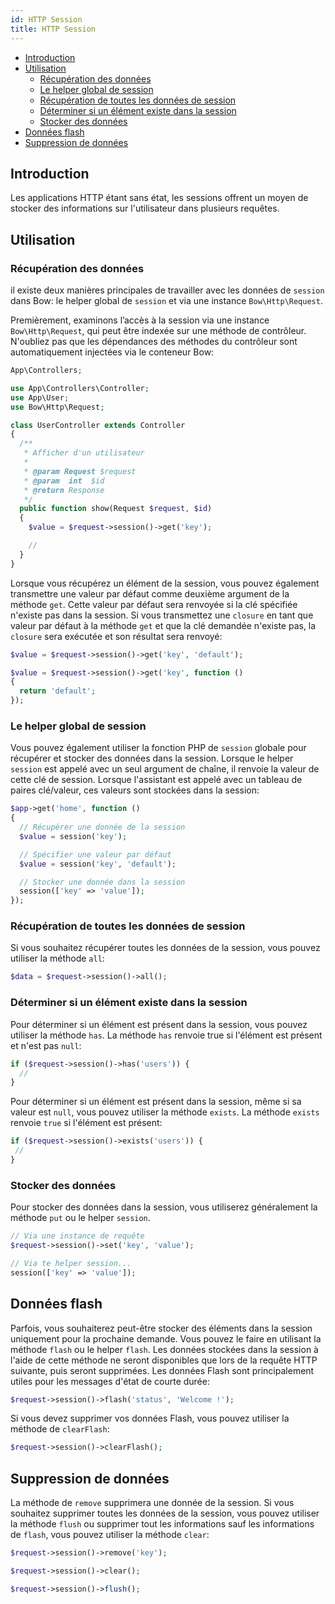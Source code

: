 ```yaml
---
id: HTTP Session
title: HTTP Session
---
```


- [Introduction](#introduction)
- [Utilisation](#introduction)
  - [Récupération des données](#récupération-des-données)
  - [Le helper global de session](#le-helper-global-de-session)
  - [Récupération de toutes les données de session](#récupération-de-toutes-les-données-de-session)
  - [Déterminer si un élément existe dans la session](#déterminer-si-un-élément-existe-dans-la-session)
  - [Stocker des données](#stocker-des-données)
- [Données flash](#données-flash)
- [Suppression de données](#suppression-de-données)

## Introduction

Les applications HTTP étant sans état, les sessions offrent un moyen de stocker des informations sur l'utilisateur dans plusieurs requêtes.

## Utilisation

### Récupération des données

il existe deux manières principales de travailler avec les données de `session` dans Bow: le helper global de `session` et via une instance `Bow\Http\Request`.

Premièrement, examinons l’accès à la session via une instance `Bow\Http\Request`, qui peut être indexée sur une méthode de contrôleur. N'oubliez pas que les dépendances des méthodes du contrôleur sont automatiquement injectées via le conteneur Bow:

```php
App\Controllers;

use App\Controllers\Controller;
use App\User;
use Bow\Http\Request;

class UserController extends Controller
{
  /**
   * Afficher d'un utilisateur
   *
   * @param Request $request
   * @param  int  $id
   * @return Response
   */
  public function show(Request $request, $id)
  {
    $value = $request->session()->get('key');

    //
  }
}
```

Lorsque vous récupérez un élément de la session, vous pouvez également transmettre une valeur par défaut comme deuxième argument de la méthode `get`. Cette valeur par défaut sera renvoyée si la clé spécifiée n'existe pas dans la session. Si vous transmettez une `closure` en tant que valeur par défaut à la méthode `get` et que la clé demandée n'existe pas, la `closure` sera exécutée et son résultat sera renvoyé:

```php
$value = $request->session()->get('key', 'default');

$value = $request->session()->get('key', function ()
{
  return 'default';
});
```

### Le helper global de session

Vous pouvez également utiliser la fonction PHP de `session` globale pour récupérer et stocker des données dans la session. Lorsque le helper `session` est appelé avec un seul argument de chaîne, il renvoie la valeur de cette clé de session. Lorsque l'assistant est appelé avec un tableau de paires clé/valeur, ces valeurs sont stockées dans la session:

```php
$app->get('home', function ()
{
  // Récupérer une donnée de la session
  $value = session('key');

  // Spécifier une valeur par défaut
  $value = session('key', 'default');

  // Stocker une donnée dans la session
  session(['key' => 'value']);
});
```

### Récupération de toutes les données de session

Si vous souhaitez récupérer toutes les données de la session, vous pouvez utiliser la méthode `all`:

```php
$data = $request->session()->all();
```

### Déterminer si un élément existe dans la session

Pour déterminer si un élément est présent dans la session, vous pouvez utiliser la méthode `has`. La méthode `has` renvoie true si l'élément est présent et n'est pas `null`:

```php
if ($request->session()->has('users')) {
  //
}
```

Pour déterminer si un élément est présent dans la session, même si sa valeur est `null`, vous pouvez utiliser la méthode `exists`. La méthode `exists` renvoie `true` si l'élément est présent:

```php
if ($request->session()->exists('users')) {
 //
}
```

### Stocker des données

Pour stocker des données dans la session, vous utiliserez généralement la méthode `put` ou le helper `session`.

```php
// Via une instance de requête
$request->session()->set('key', 'value');

// Via te helper session...
session(['key' => 'value']);
```

## Données flash

Parfois, vous souhaiterez peut-être stocker des éléments dans la session uniquement pour la prochaine demande. Vous pouvez le faire en utilisant la méthode `flash` ou le helper `flash`. Les données stockées dans la session à l'aide de cette méthode ne seront disponibles que lors de la requête HTTP suivante, puis seront supprimées. Les données Flash sont principalement utiles pour les messages d'état de courte durée:

```php
$request->session()->flash('status', 'Welcome !');
```

Si vous devez supprimer vos données Flash, vous pouvez utiliser la méthode de `clearFlash`:

```php
$request->session()->clearFlash();
```

## Suppression de données

La méthode de `remove` supprimera une donnée de la session. Si vous souhaitez supprimer toutes les données de la session, vous pouvez utiliser la méthode `flush` ou supprimer tout les informations sauf les informations de `flash`, vous pouvez utiliser la méthode `clear`:

```php
$request->session()->remove('key');

$request->session()->clear();

$request->session()->flush();
```